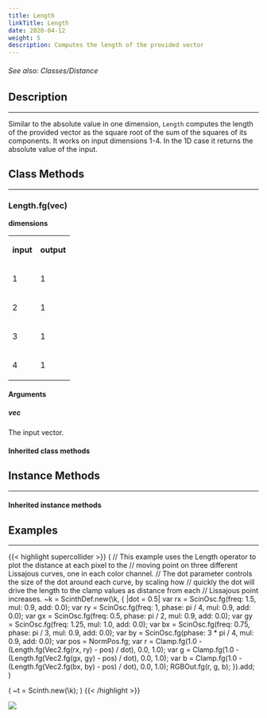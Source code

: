 ```yaml
---
title: Length
linkTitle: Length
date: 2020-04-12
weight: 5
description: Computes the length of the provided vector
---
```

<!-- generated file, please edit the original .schelp file(in the Scintillator repository) and then run schelpToMarkDown.scdscript to regenerate. -->
###### See also: Classes/Distance 



## Description
---



Similar to the absolute value in one dimension, <code>Length</code> computes the length of the provided vector as the square root of the sum of the squares of its components. It works on input dimensions 1-4. In the 1D case it returns the absolute value of the input.



## Class Methods
---



### Length.fg(vec)



<strong>dimensions</strong>


<table>
<tr><td>

<strong>input</strong>

</td><td>

<strong>output</strong>

</td></tr>
<tr><td>

1

</td><td>

1

</td></tr>
<tr><td>

2

</td><td>

1

</td></tr>
<tr><td>

3

</td><td>

1

</td></tr>
<tr><td>

4

</td><td>

1

</td></tr>

</table>


#### Arguments

##### vec



The input vector.





#### Inherited class methods



## Instance Methods
---



#### Inherited instance methods



## Examples
---



{{< highlight supercollider >}}
(
// This example uses the Length operator to plot the distance at each pixel to the
// moving point on three different Lissajous curves, one in each color channel.
// The dot parameter controls the size of the dot around each curve, by scaling how
// quickly the dot will drive the length to the clamp values as distance from each
// Lissajous point increases.
~k = ScinthDef.new(\k, { |dot = 0.5|
    var rx = ScinOsc.fg(freq: 1.5, mul: 0.9, add: 0.0);
    var ry = ScinOsc.fg(freq: 1, phase: pi / 4, mul: 0.9, add: 0.0);
    var gx = ScinOsc.fg(freq: 0.5, phase: pi / 2, mul: 0.9, add: 0.0);
    var gy = ScinOsc.fg(freq: 1.25, mul: 1.0, add: 0.0);
    var bx = ScinOsc.fg(freq: 0.75, phase: pi / 3, mul: 0.9, add: 0.0);
    var by = ScinOsc.fg(phase: 3 * pi / 4, mul: 0.9, add: 0.0);
    var pos = NormPos.fg;
    var r = Clamp.fg(1.0 - (Length.fg(Vec2.fg(rx, ry) - pos) / dot), 0.0, 1.0);
    var g = Clamp.fg(1.0 - (Length.fg(Vec2.fg(gx, gy) - pos) / dot), 0.0, 1.0);
    var b = Clamp.fg(1.0 - (Length.fg(Vec2.fg(bx, by) - pos) / dot), 0.0, 1.0);
    RGBOut.fg(r, g, b);
}).add;
)

(
~t = Scinth.new(\k);
)
{{< /highlight >}}

<img src="/images/schelp/Length.png" />